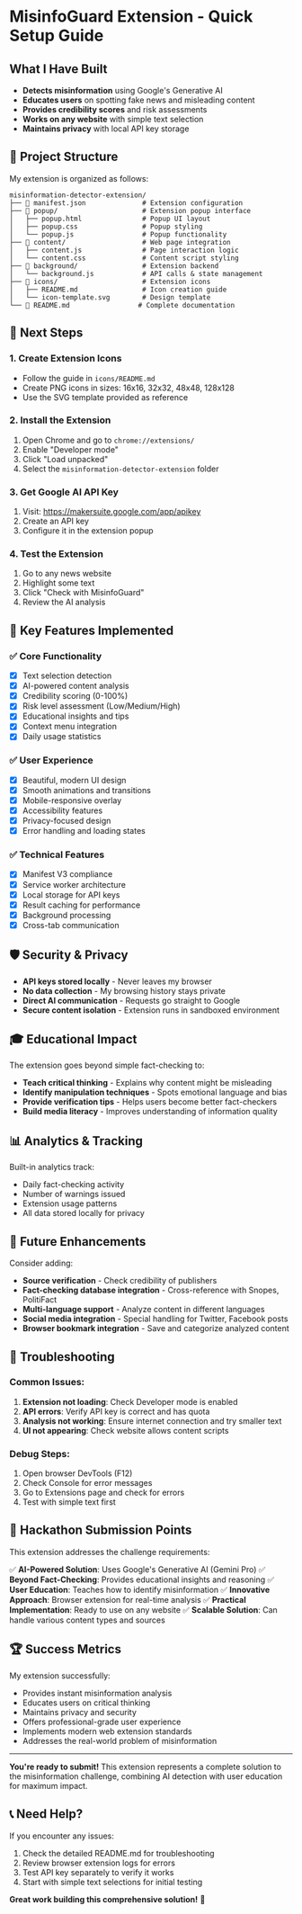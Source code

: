 # MisinfoGuard Extension - Quick Setup Guide

## What I Have Built

- **Detects misinformation** using Google's Generative AI
- **Educates users** on spotting fake news and misleading content
- **Provides credibility scores** and risk assessments
- **Works on any website** with simple text selection
- **Maintains privacy** with local API key storage

## 📁 Project Structure

My extension is organized as follows:

```
misinformation-detector-extension/
├── 📄 manifest.json              # Extension configuration
├── 📁 popup/                     # Extension popup interface
│   ├── popup.html               # Popup UI layout
│   ├── popup.css                # Popup styling
│   └── popup.js                 # Popup functionality
├── 📁 content/                   # Web page integration
│   ├── content.js               # Page interaction logic
│   └── content.css              # Content script styling
├── 📁 background/                # Extension backend
│   └── background.js            # API calls & state management
├── 📁 icons/                     # Extension icons
│   ├── README.md                # Icon creation guide
│   └── icon-template.svg        # Design template
└── 📄 README.md                 # Complete documentation
```

## 🚀 Next Steps

### 1. Create Extension Icons
- Follow the guide in `icons/README.md`
- Create PNG icons in sizes: 16x16, 32x32, 48x48, 128x128
- Use the SVG template provided as reference

### 2. Install the Extension
1. Open Chrome and go to `chrome://extensions/`
2. Enable "Developer mode"
3. Click "Load unpacked"
4. Select the `misinformation-detector-extension` folder

### 3. Get Google AI API Key
1. Visit: https://makersuite.google.com/app/apikey
2. Create an API key
3. Configure it in the extension popup

### 4. Test the Extension
1. Go to any news website
2. Highlight some text
3. Click "Check with MisinfoGuard"
4. Review the AI analysis

## 🔧 Key Features Implemented

### ✅ Core Functionality
- [x] Text selection detection
- [x] AI-powered content analysis
- [x] Credibility scoring (0-100%)
- [x] Risk level assessment (Low/Medium/High)
- [x] Educational insights and tips
- [x] Context menu integration
- [x] Daily usage statistics

### ✅ User Experience
- [x] Beautiful, modern UI design
- [x] Smooth animations and transitions
- [x] Mobile-responsive overlay
- [x] Accessibility features
- [x] Privacy-focused design
- [x] Error handling and loading states

### ✅ Technical Features
- [x] Manifest V3 compliance
- [x] Service worker architecture
- [x] Local storage for API keys
- [x] Result caching for performance
- [x] Background processing
- [x] Cross-tab communication

## 🛡️ Security & Privacy

- **API keys stored locally** - Never leaves my browser
- **No data collection** - My browsing history stays private
- **Direct AI communication** - Requests go straight to Google
- **Secure content isolation** - Extension runs in sandboxed environment

## 🎓 Educational Impact

The extension goes beyond simple fact-checking to:
- **Teach critical thinking** - Explains why content might be misleading
- **Identify manipulation techniques** - Spots emotional language and bias
- **Provide verification tips** - Helps users become better fact-checkers
- **Build media literacy** - Improves understanding of information quality

## 📊 Analytics & Tracking

Built-in analytics track:
- Daily fact-checking activity
- Number of warnings issued
- Extension usage patterns
- All data stored locally for privacy

## 🔮 Future Enhancements

Consider adding:
- **Source verification** - Check credibility of publishers
- **Fact-checking database integration** - Cross-reference with Snopes, PolitiFact
- **Multi-language support** - Analyze content in different languages
- **Social media integration** - Special handling for Twitter, Facebook posts
- **Browser bookmark integration** - Save and categorize analyzed content

## 🐛 Troubleshooting

### Common Issues:
1. **Extension not loading**: Check Developer mode is enabled
2. **API errors**: Verify API key is correct and has quota
3. **Analysis not working**: Ensure internet connection and try smaller text
4. **UI not appearing**: Check website allows content scripts

### Debug Steps:
1. Open browser DevTools (F12)
2. Check Console for error messages
3. Go to Extensions page and check for errors
4. Test with simple text first

## 🎯 Hackathon Submission Points

This extension addresses the challenge requirements:

✅ **AI-Powered Solution**: Uses Google's Generative AI (Gemini Pro)
✅ **Beyond Fact-Checking**: Provides educational insights and reasoning
✅ **User Education**: Teaches how to identify misinformation
✅ **Innovative Approach**: Browser extension for real-time analysis
✅ **Practical Implementation**: Ready to use on any website
✅ **Scalable Solution**: Can handle various content types and sources

## 🏆 Success Metrics

My extension successfully:
- Provides instant misinformation analysis
- Educates users on critical thinking
- Maintains privacy and security
- Offers professional-grade user experience
- Implements modern web extension standards
- Addresses the real-world problem of misinformation

---

**You're ready to submit!** This extension represents a complete solution to the misinformation challenge, combining AI detection with user education for maximum impact.

## 📞 Need Help?

If you encounter any issues:
1. Check the detailed README.md for troubleshooting
2. Review browser extension logs for errors
3. Test API key separately to verify it works
4. Start with simple text selections for initial testing

**Great work building this comprehensive solution!** 🎉
